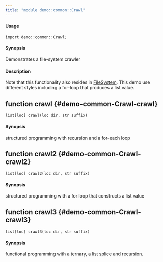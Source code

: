 ```yaml
---
title: "module demo::common::Crawl"
---
```


#### Usage

`import demo::common::Crawl;`

#### Synopsis

Demonstrates a file-system crawler

#### Description


Note that this functionality also resides in [FileSystem](../../../Library/util/FileSystem.md).
This demo use different styles including a for-loop that produces a list value.


## function crawl {#demo-common-Crawl-crawl}

```rascal
list[loc] crawl(loc dir, str suffix)

```

#### Synopsis

structured programming with recursion and a for-each loop

## function crawl2 {#demo-common-Crawl-crawl2}

```rascal
list[loc] crawl2(loc dir, str suffix)

```

#### Synopsis

structured programming with a for loop that constructs a list value

## function crawl3 {#demo-common-Crawl-crawl3}

```rascal
list[loc] crawl3(loc dir, str suffix)

```

#### Synopsis

functional programming with a ternary, a list splice and recursion.

